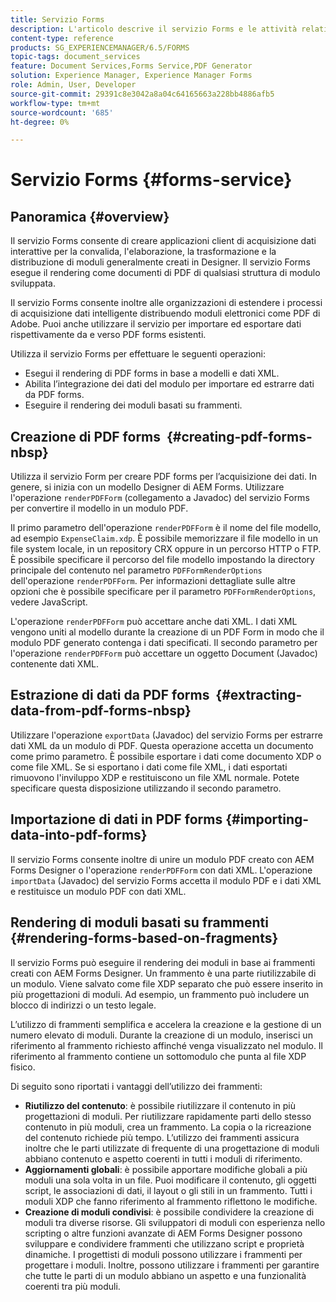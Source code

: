 ```yaml
---
title: Servizio Forms
description: L'articolo descrive il servizio Forms e le attività relative ai moduli che è possibile eseguire con il servizio Forms.
content-type: reference
products: SG_EXPERIENCEMANAGER/6.5/FORMS
topic-tags: document_services
feature: Document Services,Forms Service,PDF Generator
solution: Experience Manager, Experience Manager Forms
role: Admin, User, Developer
source-git-commit: 29391c8e3042a8a04c64165663a228bb4886afb5
workflow-type: tm+mt
source-wordcount: '685'
ht-degree: 0%

---
```


# Servizio Forms {#forms-service}

## Panoramica {#overview}

Il servizio Forms consente di creare applicazioni client di acquisizione dati interattive per la convalida, l&#39;elaborazione, la trasformazione e la distribuzione di moduli generalmente creati in Designer. Il servizio Forms esegue il rendering come documenti di PDF di qualsiasi struttura di modulo sviluppata.

Il servizio Forms consente inoltre alle organizzazioni di estendere i processi di acquisizione dati intelligente distribuendo moduli elettronici come PDF di Adobe. Puoi anche utilizzare il servizio per importare ed esportare dati rispettivamente da e verso PDF forms esistenti.

Utilizza il servizio Forms per effettuare le seguenti operazioni:

* Esegui il rendering di PDF forms in base a modelli e dati XML.
* Abilita l’integrazione dei dati del modulo per importare ed estrarre dati da PDF forms.
* Eseguire il rendering dei moduli basati su frammenti.

## Creazione di PDF forms  {#creating-pdf-forms-nbsp}

Utilizza il servizio Form per creare PDF forms per l’acquisizione dei dati. In genere, si inizia con un modello Designer di AEM Forms. Utilizzare l&#39;operazione `renderPDFForm` (collegamento a Javadoc) del servizio Forms per convertire il modello in un modulo PDF.

Il primo parametro dell&#39;operazione `renderPDFForm` è il nome del file modello, ad esempio `ExpenseClaim.xdp`. È possibile memorizzare il file modello in un file system locale, in un repository CRX oppure in un percorso HTTP o FTP. È possibile specificare il percorso del file modello impostando la directory principale del contenuto nel parametro `PDFFormRenderOptions` dell&#39;operazione `renderPDFForm`. Per informazioni dettagliate sulle altre opzioni che è possibile specificare per il parametro `PDFFormRenderOptions`, vedere JavaScript.

L&#39;operazione `renderPDFForm` può accettare anche dati XML. I dati XML vengono uniti al modello durante la creazione di un PDF Form in modo che il modulo PDF generato contenga i dati specificati. Il secondo parametro per l&#39;operazione `renderPDFForm` può accettare un oggetto Document (Javadoc) contenente dati XML.

## Estrazione di dati da PDF forms  {#extracting-data-from-pdf-forms-nbsp}

Utilizzare l&#39;operazione `exportData` (Javadoc) del servizio Forms per estrarre dati XML da un modulo di PDF. Questa operazione accetta un documento come primo parametro. È possibile esportare i dati come documento XDP o come file XML. Se si esportano i dati come file XML, i dati esportati rimuovono l&#39;inviluppo XDP e restituiscono un file XML normale. Potete specificare questa disposizione utilizzando il secondo parametro.

## Importazione di dati in PDF forms {#importing-data-into-pdf-forms}

Il servizio Forms consente inoltre di unire un modulo PDF creato con AEM Forms Designer o l&#39;operazione `renderPDFForm` con dati XML. L&#39;operazione `importData` (Javadoc) del servizio Forms accetta il modulo PDF e i dati XML e restituisce un modulo PDF con dati XML.

## Rendering di moduli basati su frammenti {#rendering-forms-based-on-fragments}

Il servizio Forms può eseguire il rendering dei moduli in base ai frammenti creati con AEM Forms Designer. Un frammento è una parte riutilizzabile di un modulo. Viene salvato come file XDP separato che può essere inserito in più progettazioni di moduli. Ad esempio, un frammento può includere un blocco di indirizzi o un testo legale.

L’utilizzo di frammenti semplifica e accelera la creazione e la gestione di un numero elevato di moduli. Durante la creazione di un modulo, inserisci un riferimento al frammento richiesto affinché venga visualizzato nel modulo. Il riferimento al frammento contiene un sottomodulo che punta al file XDP fisico.

Di seguito sono riportati i vantaggi dell’utilizzo dei frammenti:

* **Riutilizzo del contenuto**: è possibile riutilizzare il contenuto in più progettazioni di moduli. Per riutilizzare rapidamente parti dello stesso contenuto in più moduli, crea un frammento. La copia o la ricreazione del contenuto richiede più tempo. L’utilizzo dei frammenti assicura inoltre che le parti utilizzate di frequente di una progettazione di moduli abbiano contenuto e aspetto coerenti in tutti i moduli di riferimento.
* **Aggiornamenti globali**: è possibile apportare modifiche globali a più moduli una sola volta in un file. Puoi modificare il contenuto, gli oggetti script, le associazioni di dati, il layout o gli stili in un frammento. Tutti i moduli XDP che fanno riferimento al frammento riflettono le modifiche.
* **Creazione di moduli condivisi**: è possibile condividere la creazione di moduli tra diverse risorse. Gli sviluppatori di moduli con esperienza nello scripting o altre funzioni avanzate di AEM Forms Designer possono sviluppare e condividere frammenti che utilizzano script e proprietà dinamiche. I progettisti di moduli possono utilizzare i frammenti per progettare i moduli. Inoltre, possono utilizzare i frammenti per garantire che tutte le parti di un modulo abbiano un aspetto e una funzionalità coerenti tra più moduli.
